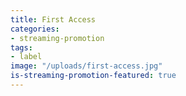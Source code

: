 ```yaml
---
title: First Access
categories:
- streaming-promotion
tags:
- label
image: "/uploads/first-access.jpg"
is-streaming-promotion-featured: true
---
```


